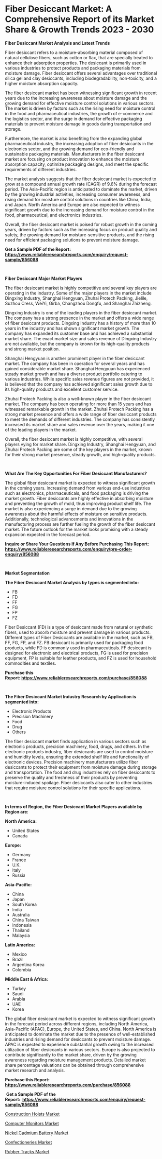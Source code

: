 <p><h1>Fiber Desiccant Market: A Comprehensive Report of its Market Share & Growth Trends 2023 - 2030</h1></p><p><strong>Fiber Desiccant Market Analysis and Latest Trends</strong></p>
<p><p>Fiber desiccant refers to a moisture-absorbing material composed of natural cellulose fibers, such as cotton or flax, that are specially treated to enhance their adsorption properties. The desiccant is primarily used in various industries to protect products and packaging materials from moisture damage. Fiber desiccant offers several advantages over traditional silica gel and clay desiccants, including biodegradability, non-toxicity, and a higher moisture absorption capacity.</p><p>The fiber desiccant market has been witnessing significant growth in recent years due to the increasing awareness about moisture damage and the growing demand for effective moisture control solutions in various sectors. The market is driven by factors such as the rising need for moisture control in the food and pharmaceutical industries, the growth of e-commerce and the logistics sector, and the surge in demand for effective packaging materials to prevent moisture damage in goods during transportation and storage.</p><p>Furthermore, the market is also benefiting from the expanding global pharmaceutical industry, the increasing adoption of fiber desiccants in the electronics sector, and the growing demand for eco-friendly and sustainable packaging materials. Manufacturers in the fiber desiccant market are focusing on product innovation to enhance the moisture absorption capacity, optimize packaging designs, and meet the specific requirements of different industries.</p><p>The market analysis suggests that the fiber desiccant market is expected to grow at a compound annual growth rate (CAGR) of 9.6% during the forecast period. The Asia-Pacific region is anticipated to dominate the market, driven by the growing industrial activities, increasing consumer awareness, and rising demand for moisture control solutions in countries like China, India, and Japan. North America and Europe are also expected to witness significant growth due to the increasing demand for moisture control in the food, pharmaceutical, and electronics industries.</p><p>Overall, the fiber desiccant market is poised for robust growth in the coming years, driven by factors such as the increasing focus on product quality and safety, the growing demand for moisture-sensitive products, and the rising need for efficient packaging solutions to prevent moisture damage.</p></p>
<p><strong>Get a Sample PDF of the Report:&nbsp; <a href="https://www.reliableresearchreports.com/enquiry/request-sample/856088">https://www.reliableresearchreports.com/enquiry/request-sample/856088</a></strong></p>
<p>&nbsp;</p>
<p><strong>Fiber Desiccant Major Market Players</strong></p>
<p><p>The fiber desiccant market is highly competitive and several key players are operating in the industry. Some of the major players in the market include Dingxing Industry, Shanghai Hengyuan, Zhuhai Protech Packing, Jielile, Suzhou Cress, WeiYi, Girba, Changzhou Dongfu, and Shanghai Zhizheng. </p><p>Dingxing Industry is one of the leading players in the fiber desiccant market. The company has a strong presence in the market and offers a wide range of fiber desiccant products. Dingxing Industry has a history of more than 10 years in the industry and has shown significant market growth. The company has expanded its customer base and has achieved a substantial market share. The exact market size and sales revenue of Dingxing Industry are not available, but the company is known for its high-quality products and strong market position.</p><p>Shanghai Hengyuan is another prominent player in the fiber desiccant market. The company has been in operation for several years and has gained considerable market share. Shanghai Hengyuan has experienced steady market growth and has a diverse product portfolio catering to various industries. While specific sales revenue figures are not provided, it is believed that the company has achieved significant sales growth due to its high-quality products and excellent customer service.</p><p>Zhuhai Protech Packing is also a well-known player in the fiber desiccant market. The company has been operating for more than 15 years and has witnessed remarkable growth in the market. Zhuhai Protech Packing has a strong market presence and offers a wide range of fiber desiccant products to meet the demands of different industries. The company has consistently increased its market share and sales revenue over the years, making it one of the leading players in the market.</p><p>Overall, the fiber desiccant market is highly competitive, with several players vying for market share. Dingxing Industry, Shanghai Hengyuan, and Zhuhai Protech Packing are some of the key players in the market, known for their strong market presence, steady growth, and high-quality products.</p></p>
<p>&nbsp;</p>
<p><strong>What Are The Key Opportunities For Fiber Desiccant Manufacturers?</strong></p>
<p><p>The global fiber desiccant market is expected to witness significant growth in the coming years. Increasing demand from various end-use industries such as electronics, pharmaceuticals, and food packaging is driving the market growth. Fiber desiccants are highly effective in absorbing moisture and preventing the growth of mold, thus improving product shelf life. The market is also experiencing a surge in demand due to the growing awareness about the harmful effects of moisture on sensitive products. Additionally, technological advancements and innovations in the manufacturing process are further fueling the growth of the fiber desiccant market. The future outlook for the market looks promising with a steady expansion expected in the forecast period.</p></p>
<p><strong>Inquire or Share Your Questions If Any Before Purchasing This Report: <a href="https://www.reliableresearchreports.com/enquiry/pre-order-enquiry/856088">https://www.reliableresearchreports.com/enquiry/pre-order-enquiry/856088</a></strong></p>
<p>&nbsp;</p>
<p><strong>Market Segmentation</strong></p>
<p><strong>The Fiber Desiccant Market Analysis by types is segmented into:</strong></p>
<p><ul><li>FB</li><li>FD</li><li>FF</li><li>FG</li><li>FP</li><li>FZ</li></ul></p>
<p><p>Fiber Desiccant (FD) is a type of desiccant made from natural or synthetic fibers, used to absorb moisture and prevent damage in various products. Different types of Fiber Desiccants are available in the market, such as FB, FF, FG, FP, and FZ. FB desiccant is primarily used for packaging food products, while FD is commonly used in pharmaceuticals. FF desiccant is designed for electronic and electrical products, FG is used for precision equipment, FP is suitable for leather products, and FZ is used for household commodities and textiles.</p></p>
<p><strong>Purchase this Report:&nbsp;<a href="https://www.reliableresearchreports.com/purchase/856088">https://www.reliableresearchreports.com/purchase/856088</a></strong></p>
<p>&nbsp;</p>
<p><strong>The Fiber Desiccant Market Industry Research by Application is segmented into:</strong></p>
<p><ul><li>Electronic Products</li><li>Precision Machinery</li><li>Food</li><li>Drug</li><li>Others</li></ul></p>
<p><p>The fiber desiccant market finds application in various sectors such as electronic products, precision machinery, food, drugs, and others. In the electronic products industry, fiber desiccants are used to control moisture and humidity levels, ensuring the extended shelf life and functionality of electronic devices. Precision machinery manufacturers utilize fiber desiccants to protect their equipment from moisture damage during storage and transportation. The food and drug industries rely on fiber desiccants to preserve the quality and freshness of their products by preventing moisture-induced spoilage. Fiber desiccants also cater to other industries that require moisture control solutions for their specific applications.</p></p>
<p>&nbsp;</p>
<p><strong>In terms of Region, the Fiber Desiccant Market Players available by Region are:</strong></p>
<p>
    <p> <strong> North America: </strong>
        <ul>
            <li>United States</li>
            <li>Canada</li>
        </ul>
        </p> 
    <p> <strong> Europe: </strong>
        <ul>
            <li>Germany</li>
            <li>France</li>
            <li>U.K.</li>
            <li>Italy</li>
            <li>Russia</li>
        </ul>
        </p> 
    <p> <strong> Asia-Pacific: </strong>
        <ul>
            <li>China</li>
            <li>Japan</li>
            <li>South Korea</li>
            <li>India</li>
            <li>Australia</li>
            <li>China Taiwan</li>
            <li>Indonesia</li>
            <li>Thailand</li>
            <li>Malaysia</li>
        </ul>
        </p> 
    <p> <strong> Latin America: </strong>
        <ul>
            <li>Mexico</li>
            <li>Brazil</li>
            <li>Argentina Korea</li>
            <li>Colombia</li>
        </ul>
        </p> 
    <p> <strong> Middle East & Africa: </strong>
        <ul>
            <li>Turkey</li>
            <li>Saudi</li>
            <li>Arabia</li>
            <li>UAE</li>
            <li>Korea</li>
        </ul>
    </p>
    </p>
<p><p>The global fiber desiccant market is expected to witness significant growth in the forecast period across different regions, including North America, Asia-Pacific (APAC), Europe, the United States, and China. North America is anticipated to dominate the market due to the presence of well-established industries and rising demand for desiccants to prevent moisture damage. APAC is expected to experience substantial growth owing to the increased utilization of fiber desiccants in various sectors. Europe is also projected to contribute significantly to the market share, driven by the growing awareness regarding moisture management products. Detailed market share percentage valuations can be obtained through comprehensive market research and analysis.</p></p>
<p><strong>Purchase this Report: <a href="https://www.reliableresearchreports.com/purchase/856088">https://www.reliableresearchreports.com/purchase/856088</a></strong></p>
<p>&nbsp;<strong>Get a Sample PDF of the Report:&nbsp;&nbsp;<a href="https://www.reliableresearchreports.com/enquiry/request-sample/856088">https://www.reliableresearchreports.com/enquiry/request-sample/856088</a></strong></p>
<p><strong></strong></p>
<p><p><a href="https://medium.com/@catherinemartinez15/construction-hoists-market-insight-market-trends-growth-forecasted-from-2023-to-2030-97854fb13b9e">Construction Hoists Market</a></p><p><a href="https://medium.com/@jasonmartin866/computer-monitors-market-competitive-analysis-market-trends-and-forecast-to-2030-513513daf755">Computer Monitors Market</a></p><p><a href="https://github.com/Chiragrp26/Market-Research-Report-List-1/blob/main/nickel-cadmium-battery-market.md">Nickel Cadmium Battery Market</a></p><p><a href="https://medium.com/@sainreportprime/confectioneries-market-furnishes-information-on-market-share-market-trends-and-market-growth-010a72e5c6bf">Confectioneries Market</a></p><p><a href="https://github.com/AKSHATREPORTPRIME/Market-Research-Report-List-1/blob/main/rubber-tracks-market.md">Rubber Tracks Market</a></p></p>